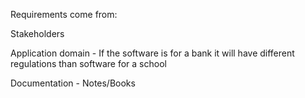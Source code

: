 Requirements come from:



Stakeholders


Application domain - If the software is for a bank it will have different regulations than software for a school


Documentation - Notes/Books